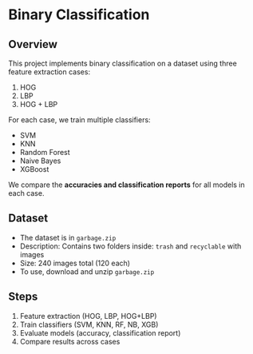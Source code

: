 # Binary Classification

## Overview
This project implements binary classification on a dataset using three feature extraction cases:  
1. HOG  
2. LBP  
3. HOG + LBP  

For each case, we train multiple classifiers:
- SVM
- KNN
- Random Forest
- Naive Bayes
- XGBoost

We compare the **accuracies and classification reports** for all models in each case.

## Dataset
- The dataset is in `garbage.zip`
- Description: Contains two folders inside: `trash` and `recyclable` with images
- Size: 240 images total (120 each)
- To use, download and unzip `garbage.zip`

## Steps
1. Feature extraction (HOG, LBP, HOG+LBP)
2. Train classifiers (SVM, KNN, RF, NB, XGB)
3. Evaluate models (accuracy, classification report)
4. Compare results across cases

